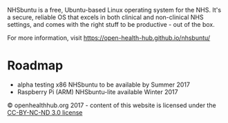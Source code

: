 NHSbuntu is a free, Ubuntu-based Linux operating system for the NHS. It's a secure, reliable OS that excels in both clinical and non-clinical NHS settings, and comes with the right stuff to be productive - out of the box.

For more information, visit https://open-health-hub.github.io/nhsbuntu/

# Roadmap
* alpha testing x86 NHSbuntu  to be available by Summer 2017
* Raspberry Pi (ARM) NHSbuntu-lite available Winter 2017

© openhealthhub.org 2017 - content of this website is licensed under the [CC-BY-NC-ND 3.0 license](https://creativecommons.org/licenses/by-nc-nd/3.0/)


 

